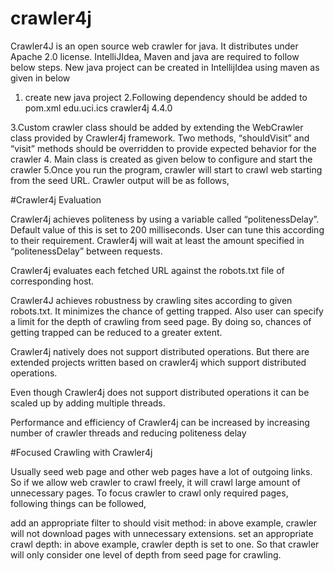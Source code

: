 # crawler4j

Crawler4J is an open source web crawler for java. It distributes under Apache 2.0 license. IntelliJIdea, Maven and java are required to follow below steps.
New java project can be created in IntellijIdea using maven as given in below 

1. create new java project
2.Following dependency should be added to pom.xml
        <dependencies>
            <dependency>
               <groupId>edu.uci.ics</groupId>
               <artifactId>crawler4j</artifactId>
               <version>4.4.0</version>
            </dependency>
        </dependencies>
        
3.Custom crawler class should be added by extending the WebCrawler class provided by Crawler4j framework. Two methods, “shouldVisit” and “visit” methods should be overridden to provide expected behavior for the crawler
4. Main class is created as given below to configure and start the crawler
5.Once you run the program, crawler will start to crawl web starting from the seed URL. Crawler output will be as follows,

#Crawler4j Evaluation

Crawler4j achieves politeness by using a variable called “politenessDelay”. Default value of this is set to 200 milliseconds. User can tune this according to their requirement. Crawler4j will wait at least the amount specified in “politenessDelay” between requests.

Crawler4j evaluates each fetched URL against the robots.txt file of corresponding host.

Crawler4J achieves robustness by crawling sites according to given robots.txt. It minimizes the chance of getting trapped. Also user can specify a limit for the depth of crawling from seed page. By doing so, chances of getting trapped can be reduced to a greater extent.

Crawler4j natively does not support distributed operations. But there are extended projects written based on crawler4j which support distributed operations.

Even though Crawler4j does not support distributed operations it can be scaled up by adding multiple threads.

Performance and efficiency of Crawler4j can be increased by increasing number of crawler threads and reducing politeness delay

#Focused Crawling with Crawler4j

Usually seed web page and other web pages have a lot of outgoing links. So if we allow web crawler to crawl freely, it will crawl large amount of unnecessary pages. To focus crawler to crawl only required pages, following things can be followed,

 add an appropriate filter to should visit method: in above example, crawler will not download pages with unnecessary extensions.
 set an appropriate crawl depth: in above example, crawler depth is set to one. So that crawler will only consider one level of depth from seed page for crawling.
